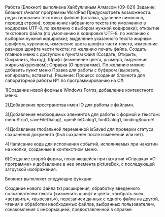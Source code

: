 Работа (Блокнот) выполнена Хайбуллиным Алмазом (09-021) 
Задание: Блокнот /Аналог программы WordPad
Предусмотреть возможности:
редактирования текстовых файлов (вставка, удаление символов, перевод строки);
сохранение набранного текста (по умолчанию в кодировке UTF-8, по желанию с выбором нужной кодировки);
открытие текстового файла (по умолчанию в кодировке UTF-8, по желанию с выбором нужной кодировки);
выделение указанного текста жирным шрифтом, курсивом, изменение цвета шрифта части текста, изменение размера шрифта части текста; 
по желанию печать файла. 
Создать главное меню с доступом к пунктам Файл (Создать, Открыть, Сохранить, Выход); Шрифт (изменение цвета, размера, выделения жирным/курсивом); Справка (О программе). По желанию можно добавить пункт меню Правка для работы с буфером (вырезать, копировать, вставить).
Решение:
Процесс создания блокнота для лабораторной работы №1 по программированию на С#.

1)Создание новой формы в Windows Forms, добавление контекстного меню.

2)Добавление пространства имен IO для работы с файлами.

3)Добавление необходимых элементов для работы с формой и текстом: menuStrip1, saveFileDialog1, openFileDialog1, fontDialog1, bindingSource1.

4)Добавление глобальной переменной isSaved для проверки статуса сохранения документа (был сохранен после изменений или нет).

4)Написание кода для исполнения событий, исполняемых при нажатии на кнопки, созданные в контекстном меню.

6)Создание второй формы, появляющейся при нажатии «Справка»       «О программе» и добавление в нее элемента pictureBox, с последующей загрузкой изображения.

Блокнот выполняет следующие функции:

Создание нового файла txt расширения, обработку введенного пользователем текста («изменить шрифт и цвет», «выбрать все», «вставить», «вырезать»), перезаписи данных с одного файла на другой, чтения и обработки необходимых файлов, выбранных пользователем, ознакомления с информацией, предоставленной в справке.
